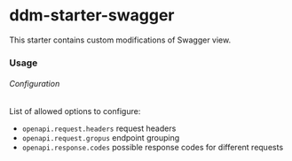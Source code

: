 # ddm-starter-swagger

This starter contains custom modifications of Swagger view.

### Usage
###### Configuration
List of allowed options to configure:
* `openapi.request.headers` request headers
* `openapi.request.gropus` endpoint grouping
* `openapi.response.codes` possible response codes for different requests
